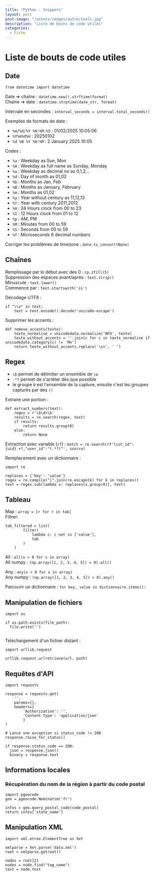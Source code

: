 ```yaml
---
title: "Python - Snippets"
layout: post  
post-image: "/assets/images/autre/tools.jpg"  
description: "Liste de bouts de code utiles"  
categories:
  - Fiche
---
```



# Liste de bouts de code utiles

## Date

`from datetime import datetime`

Date => chaîne : `datetime.now().strftime(format)`  
Chaîne => date : `datetime.strptime(date_str, format)`

Intervale en secondes : `interval_seconds = interval.total_seconds()`

Exemples de formats de date :
- `%m/%d/%Y %H:%M:%S` : 01/02/2025 10:05:06
- `%Y%m%d%H` : 20250102
- `%d %B %Y %H:%M` : 2 January 2025 10:05

Codes :
- `%a` :	Weekday as Sun, Mon
- `%A` :	Weekday as full name as Sunday, Monday
- `%w` :	Weekday as decimal no as 0,1,2...
- `%d` :	Day of month as 01,02
- `%b` :	Months as Jan, Feb
- `%B` :	Months as January, February
- `%m` :	Months as 01,02
- `%y` :	Year without century as 11,12,13
- `%Y` :	Year with century 2011,2012
- `%H` :	24 Hours clock from 00 to 23
- `%I` :	12 Hours clock from 01 to 12
- `%p` :	AM, PM
- `%M` :	Minutes from 00 to 59
- `%S` :	Seconds from 00 to 59
- `%f` :	Microseconds 6 decimal numbers

Corriger les problèmes de timezone : `date.tz_convert(None)`

## Chaînes

Remplissage par le début avec des 0 : `cp.zfill(5)`  
Suppression des espaces avant/après : `text.strip()`  
Minuscule : `text.lower()`  
Commence par : `text.startswith('is')`

Décodage UTF8 : 
``` 
if "\\u" in text:
    text = text.encode().decode('unicode-escape')
```

Supprimer les accents :
``` 
def remove_accents(texte):
    texte_normalise = unicodedata.normalize('NFD', texte)
    texte_without_accents = ''.join(c for c in texte_normalise if unicodedata.category(c) != 'Mn')
    return texte_without_accents.replace('\s+', ' ')
```

## Regex

- `\b` permet de délimiter un ensemble de `\w`
- `.*?` permet de s'arrêter dès que possible
- le groupe `0` est l'ensemble de la capture, ensuite c'est les groupes capturés par des `()`

Extraire une portion :
``` 
def extract_numbers(text):
    regex = r'\b\d+\b'
    results = re.search(regex, text)
    if results:
        return results.group(0)
    else:
        return None
```

Extraction avec variable (`rf`) :
`match = re.search(rf'list_id":{uid}.+?,"user_id":"(.*?)"', source)`

Remplacement avec un dictionnaire :
``` 
import re

replaces = {'key': 'value'}
regex = re.compile("|".join(re.escape(k) for k in replaces))
text = regex.sub(lambda x: replaces[x.group(0)], text)
```

## Tableau

Map : `array = [r for r in tab]`   
Filtrer:
```
tab_filtered = list(
        filter(
            lambda c: c not in ['value'], 
            tab
        )
    ) 
```  

All : `all(x > 0 for x in array)`  
All numpy : `(np.array([1, 2, 3, 4, 5]) > 0).all()`

Any : `any(x > 0 for x in array)`  
Any numpy : `(np.array([1, 2, 3, 4, 5]) > 0).any()`

Parcourir un dictionnaire : `for key, value in dictionnaire.items():`

## Manipulation de fichiers

```
import os

if os.path.exists(file_path):
  file.write('')
  
```

Téléchargement d'un fichier distant :   
``` 
import urllib.request

urllib.request.urlretrieve(url, path)
```

## Requêtes d'API

```
import requests

response = requests.get(
    '', 
    params={}, 
    headers={
        'Authorization': '', 
        'Content-Type': 'application/json'
        }
)

# Lance une exception si status_code != 200
response.raise_for_status()

if response.status_code == 200:
  json = response.json()
  binary = response.text

```

## Informations locales

### Récupération du nom de la région à partir du code postal
```
import pgeocode
geo = pgeocode.Nominatim('fr')

infos = geo.query_postal_code(code_postal)
return infos['state_name']
```

## Manipulation XML 

``` 
import xml.etree.ElementTree as Xet 

xmlparse = Xet.parse('data.xml') 
root = xmlparse.getroot() 

nodes = root[2]
nodes = node.find("tag_name")
text = node.text
```
